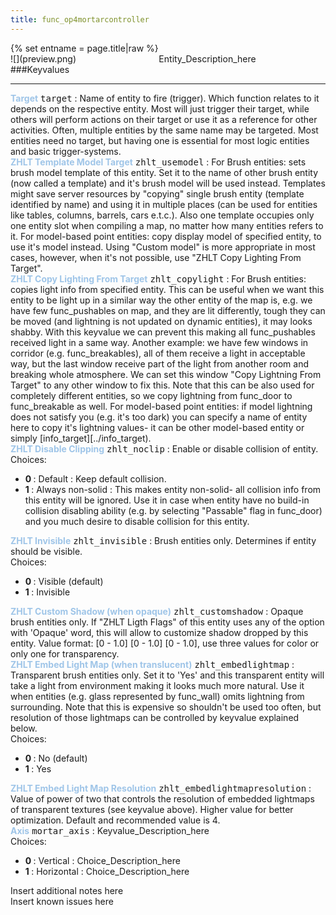 ```yaml
---
title: func_op4mortarcontroller
---
```

<div>{% set entname = page.title|raw %}</div>
<div class="container previewimg">
<div class="columns">
<div class="imagepadding column col-auto" markdown="1">![](preview.png)</div>
<div class="column entityentry" markdown="1">Entity_Description_here</div>
</div>
</div>
###Keyvalues
<hr>
<div class="entityentry" markdown="1">
<span style="color:#9fc5e8;"><b>Target</b></span> <kbd  class="tooltip" data-tooltip="target_destination">target</kbd> :
Name of entity to fire (trigger). Which function relates to it depends on the respective entity. Most will just trigger their target, while others will perform actions on their target or use it as a reference for other activities. Often, multiple entities by the same name may be targeted. Most entities need no target, but having one is essential for most logic entities and basic trigger-systems.
</div>
<div class="entityentry" markdown="1">
<span style="color:#9fc5e8;"><b>ZHLT Template Model Target</b></span> <kbd  class="tooltip" data-tooltip="string">zhlt_usemodel</kbd> :
For Brush entities: sets brush model template of this entity. Set it to the name of other brush entity (now called a template) and it's brush model will be used instead. Templates might save server resources by "copying" single brush entity (template identified by name) and using it in multiple places (can be used for entities like tables, columns, barrels, cars e.t.c.). Also one template occupies only one entity slot when compiling a map, no matter how many entities refers to it. For model-based point entities: copy display model of specified entity, to use it's model instead. Using "Custom model" is more appropriate in most cases, however, when it's not possible, use "ZHLT Copy Lighting From Target".
</div>
<div class="entityentry" markdown="1">
<span style="color:#9fc5e8;"><b>ZHLT Copy Lighting From Target</b></span> <kbd  class="tooltip" data-tooltip="string">zhlt_copylight</kbd> :
For Brush entities: copies light info from specified entity. This can be useful when we want this entity to be light up in a similar way the other entity of the map is, e.g. we have few func_pushables on map, and they are lit differently, tough they can be moved (and lightning is not updated on dynamic entities), it may looks shabby. With this keyvalue we can prevent this making all func_pushables received light in a same way. Another example: we have few windows in corridor (e.g. func_breakables), all of them receive a light in acceptable way, but the last window receive part of the light from another room and breaking whole atmosphere. We can set this window "Copy Lightning From Target" to any other window to fix this. Note that this can be also used for completely different entities, so we copy lightning from func_door to func_breakable as well.
For model-based point entities: if model lightning does not satisfy you (e.g. it's too dark) you can specify a name of entity here to copy it's lightning values- it can be other model-based entity or simply [info_target][../info_target).
</div>
<div class="entityentry" markdown="1">
<span style="color:#9fc5e8;"><b>ZHLT Disable Clipping</b></span> <kbd  class="tooltip" data-tooltip="choices">zhlt_noclip</kbd> :
Enable or disable collision of entity.
<div class="accordion">
<input type="checkbox" id="accordion-1" name="accordion-checkbox" hidden>
<label class="accordion-header" for="accordion-1">
<i class="icon icon-arrow-right mr-1"></i>
Choices:
</label>
<div class="accordion-body">
<ul>
<li><b>0 </b> : Default : Keep default collision.</li>
<li><b>1 </b> : Always non-solid : This makes entity non-solid- all collision info from this entity will be ignored. Use it in case when entity have no build-in collision disabling ability (e.g. by selecting "Passable" flag in func_door) and you much desire to disable collision for this entity.</li>
</ul>
</div>
</div>
</div>
<div class="entityentry" markdown="1">
<span style="color:#9fc5e8;"><b>ZHLT Invisible</b></span> <kbd  class="tooltip" data-tooltip="choices">zhlt_invisible</kbd> :
Brush entities only. Determines if entity should be visible.
<div class="accordion">
<input type="checkbox" id="accordion-2" name="accordion-checkbox" hidden>
<label class="accordion-header" for="accordion-2">
<i class="icon icon-arrow-right mr-1"></i>
Choices:
</label>
<div class="accordion-body">
<ul>
<li><b>0 </b> : Visible (default)</li>
<li><b>1 </b> : Invisible</li>
</ul>
</div>
</div>
</div>
<div class="entityentry" markdown="1">
<span style="color:#9fc5e8;"><b>ZHLT Custom Shadow (when opaque)</b></span> <kbd  class="tooltip" data-tooltip="string">zhlt_customshadow</kbd> :
Opaque brush entities only. If "ZHLT Ligth Flags" of this entity uses any of the option with 'Opaque' word, this will allow to customize shadow dropped by this entity. Value format: [0 - 1.0] [0 - 1.0] [0 - 1.0], use three values for color or only one for transparency.
</div>
<div class="entityentry" markdown="1">
<span style="color:#9fc5e8;"><b>ZHLT Embed Light Map (when translucent)</b></span> <kbd  class="tooltip" data-tooltip="choices">zhlt_embedlightmap</kbd> :
Transparent brush entities only. Set it to 'Yes' and this transparent entity will take a light from environment making it looks much more natural. Use it when entities (e.g. glass represented by func_wall) omits lightning from surrounding. Note that this is expensive so shouldn't be used too often, but resolution of those lightmaps can be controlled by keyvalue explained below.
<div class="accordion">
<input type="checkbox" id="accordion-3" name="accordion-checkbox" hidden>
<label class="accordion-header" for="accordion-3">
<i class="icon icon-arrow-right mr-1"></i>
Choices:
</label>
<div class="accordion-body">
<ul>
<li><b>0 </b> : No (default)</li>
<li><b>1 </b> : Yes</li>
</ul>
</div>
</div>
</div>
<div class="entityentry" markdown="1">
<span style="color:#9fc5e8;"><b>ZHLT Embed Light Map Resolution</b></span> <kbd  class="tooltip" data-tooltip="integer">zhlt_embedlightmapresolution</kbd> :
Value of power of two that controls the resolution of embedded lightmaps of transparent textures (see keyvalue above). Higher value for better optimization. Default and recommended value is 4.
</div>
<div class="entityentry" markdown="1">
<span style="color:#9fc5e8;"><b>Axis</b></span> <kbd  class="tooltip" data-tooltip="Choices">mortar_axis</kbd> :
Keyvalue_Description_here
<div class="accordion">
<input type="checkbox" id="accordion-4" name="accordion-checkbox" hidden>
<label class="accordion-header" for="accordion-4">
<i class="icon icon-arrow-right mr-1"></i>
Choices:
</label>
<div class="accordion-body">
<ul>
<li><b>0 </b> : Vertical : Choice_Description_here</li>
<li><b>1 </b> : Horizontal : Choice_Description_here</li>
</ul>
</div>
</div>
</div>
<div class="notices blue">Insert additional notes here</div>
<div class="notices red">Insert known issues here</div>
